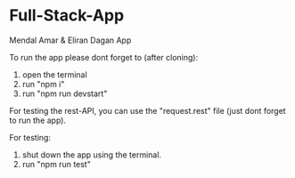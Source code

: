 # Full-Stack-App
Mendal Amar & Eliran Dagan App

To run the app please dont forget to (after cloning):
1. open the terminal
2. run "npm i"
3. run "npm run devstart"

For testing the rest-API, you can use the "request.rest" file (just dont forget to run the app).

For testing:
1. shut down the app using the terminal.
2. run "npm run test"
